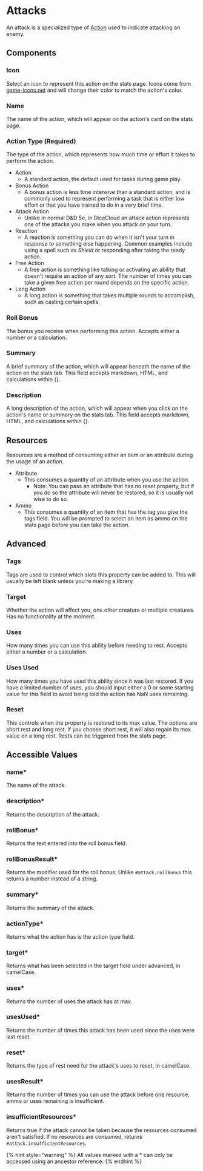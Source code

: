 # Attacks

An attack is a specialized type of [Action](action.md) used to indicate attacking an enemy.

## Components

### Icon

Select an icon to represent this action on the stats page. Icons come from [game-icons.net](https://game-icons.net) and will change their color to match the action's color.

### Name

The name of the action, which will appear on the action's card on the stats page.

### Action Type \(Required\)

The type of the action, which represents how much time or effort it takes to perform the action.

* Action
  * A standard action, the default used for tasks during game play.
* Bonus Action
  * A bonus action is less time intensive than a standard action, and is commonly used to represent performing a task that is either low effort or that you have trained to do in a very brief time.
* Attack Action
  * Unlike in normal D&D 5e, in DiceCloud an attack action represents one of the attacks you make when you attack on your turn.
* Reaction
  * A reaction is something you can do when it isn't your turn in response to something else happening. Common examples include using a spell such as _Shield_ or responding after taking the ready action.
* Free Action
  * A free action is something like talking or activating an ability that doesn't require an action of any sort. The number of times you can take a given free action per round depends on the specific action.
* Long Action
  * A long action is something that takes multiple rounds to accomplish, such as casting certain spells.

### Roll Bonus

The bonus you receive when performing this action. Accepts either a number or a calculation.

### Summary

A brief summary of the action, which will appear beneath the name of the action on the stats tab. This field accepts markdown, HTML, and calculations within {}.

### Description

A long description of the action, which will appear when you click on the action's name or summary on the stats tab. This field accepts markdown, HTML, and calculations within {}.

## Resources

Resources are a method of consuming either an item or an attribute during the usage of an action.

* Attribute
  * This consumes a quantity of an attribute when you use the action.
    * Note: You can pass an attribute that has no reset property, but if you do so the attribute will never be restored, so it is usually not wise to do so.
* Ammo
  * This consumes a quantity of an item that has the tag you give the tags field. You will be prompted to select an item as ammo on the stats page before you can take the action.

## Advanced

### Tags

Tags are used to control which slots this property can be added to. This will usually be left blank unless you're making a library.

### Target

Whether the action will affect you, one other creature or multiple creatures. Has no functionality at the moment.

### Uses

How many times you can use this ability before needing to rest. Accepts either a number or a calculation.

### Uses Used

How many times you have used this ability since it was last restored. If you have a limited number of uses, you should input either a 0 or some starting value for this field to avoid being told the action has NaN uses remaining.

### Reset

This controls when the property is restored to its max value. The options are short rest and long rest. If you choose short rest, it will also regain its max value on a long rest. Rests can be triggered from the stats page.

## Accessible Values

### name\*

The name of the attack.

### description\*

Returns the description of the attack.

### rollBonus\*

Returns the text entered into the roll bonus field.

### rollBonusResult\*

Returns the modifier used for the roll bonus. Unlike `#attack.rollBonus` this returns a number instead of a string.

### summary\*

Returns the summary of the attack.

### actionType\*

Returns what the action has is the action type field.

### target\*

Returns what has been selected in the target field under advanced, in camelCase.

### uses\*

Returns the number of uses the attack has at max.

### usesUsed\*

Returns the number of times this attack has been used since the uses were last reset.

### reset\*

Returns the type of rest need for the attack's uses to reset, in camelCase.

### usesResult\*

Returns the number of times you can use the attack before one resource, ammo or uses remaining is insufficient.

### insufficientResources\*

Returns true if the attack cannot be taken because the resources consumed aren't satisfied. If no resources are consumed, returns `#attack.insufficientResources`.

{% hint style="warning" %}
All values marked with a \* can only be accessed using an ancestor reference.
{% endhint %}

